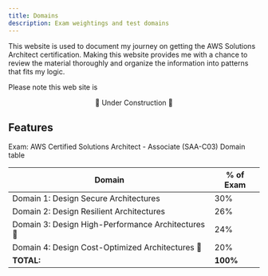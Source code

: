 ```yaml
---
title: Domains
description: Exam weightings and test domains
---
```

    
This website is used to document my journey on getting the AWS Solutions Architect certification. Making this website provides me with a chance to review the material thoroughly and organize the information into patterns that fits my logic. 


Please note this web site is   
<p align="center">🚧 Under Construction 🚧</p>


## Features

Exam: AWS Certified Solutions Architect - Associate (SAA-C03) Domain table

| Domain                                          	| % of Exam 	|
|-------------------------------------------------	|-----------	|
| Domain 1: Design Secure Architectures           	| 30%       	|
| Domain 2: Design Resilient Architectures        	| 26%          	|
| Domain 3: Design High-Performance Architectures 👷| 24%          	|
| Domain 4: Design Cost-Optimized Architectures  👷	| 20%          	|
| <b>TOTAL:</b>                                    	| <b>100%</b>  	|
